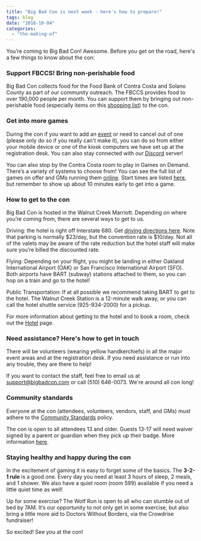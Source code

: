```yaml
---
title: "Big Bad Con is next week - here's how to prepare!"
tags: blog
date: "2018-10-04"
categories: 
  - "the-making-of"
---
```


You’re coming to Big Bad Con! Awesome. Before you get on the road, here's a few things to know about the con:

### Support FBCCS! Bring non-perishable food

Big Bad Con collects food for the Food Bank of Contra Costa and Solano County as part of our community outreach. The FBCCS provides food to over 190,000 people per month. You can support them by bringing out non-perishable food (especially items on this [shopping list](https://www.bigbadcon.com/wp-content/uploads/2017/10/Food-Drive-Shopping-List.pdf)) to the con.

### Get into more games

During the con if you want to add an [event](https://www.bigbadcon.com/events/) or need to cancel out of one (please only do so if you really can't make it), you can do so from either your mobile device or one of the kiosk computers we have set up at the registration desk. You can also stay connected with our [Discord](https://discord.gg/JmpDb2j) server!

You can also stop by the Contra Costa room to play in Games on Demand. There’s a variety of systems to choose from! You can see the full list of games on offer and GMs running them [online](https://www.bigbadcon.com/games-on-demand-2018/). Start times are listed [here](https://www.bigbadcon.com/games-on-demand/), but remember to show up about 10 minutes early to get into a game.

### How to get to the con

Big Bad Con is hosted in the Walnut Creek Marriott. Depending on where you’re coming from, there are several ways to get to us.

Driving: the hotel is right off Interstate 680. Get [driving directions here](https://goo.gl/maps/KNj3fCYs5eK2). Note that parking is normally $23/day, but the convention rate is $10/day. Not all of the valets may be aware of the rate reduction but the hotel staff will make sure you’re billed the discounted rate.

Flying: Depending on your flight, you might be landing in either Oakland International Airport (OAK) or San Francisco International Airport (SFO). Both airports have BART (subway) stations attached to them, so you can hop on a train and go to the hotel!

Public Transportation: If at all possible we recommend taking BART to get to the hotel. The Walnut Creek Station is a 12-minute walk away, or you can call the hotel shuttle service (925-934-2000) for a pickup.

For more information about getting to the hotel and to book a room, check out the [Hotel](https://www.bigbadcon.com/hotel/) page.

### Need assistance? Here's how to get in touch

There will be volunteers (wearing yellow handkerchiefs) in all the major event areas and at the registration desk. If you need assistance or run into any trouble, they are there to help!

If you want to contact the staff, feel free to email us at [support@bigbadcon.com](mailto:support@bigbadcon.com) or call (510) 646-0073. We're around all con long!

### Community standards

Everyone at the con (attendees, volunteers, vendors, staff, and GMs) must adhere to the [Community Standards](https://www.bigbadcon.com/community-standards/) policy.

The con is open to all attendees 13 and older. Guests 13-17 will need waiver signed by a parent or guardian when they pick up their badge. More information [here](https://www.bigbadcon.com/age-policy/).

### Staying healthy and happy during the con

In the excitement of gaming it is easy to forget some of the basics. The **3-2-1 rule** is a good one. Every day you need at least 3 hours of sleep, 2 meals, and 1 shower. We also have a quiet room (room 599) available if you need a little quiet time as well!

Up for some exercise? The Wolf Run is open to all who can stumble out of bed by 7AM. It’s our opportunity to not only get in some exercise, but also bring a little more aid to Doctors Without Borders, via the Crowdrise fundraiser!

So excited! See you at the con!
